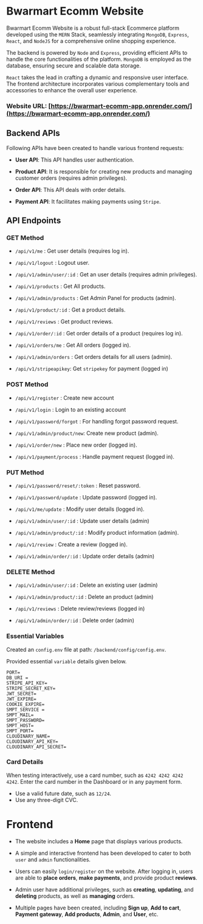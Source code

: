 # Bwarmart Ecomm Website

Bwarmart Ecomm Website is a robust full-stack Ecommerce platform developed using the `MERN` Stack, seamlessly integrating `MongoDB`, `Express`, `React`, and `NodeJS` for a comprehensive online shopping experience.

The backend is powered by `Node` and `Express`, providing efficient APIs to handle the core functionalities of the platform. `MongoDB` is employed as the database, ensuring secure and scalable data storage.

`React` takes the lead in crafting a dynamic and responsive user interface. The frontend architecture incorporates various complementary tools and accessories to enhance the overall user experience.

### Website URL: [https://bwarmart-ecomm-app.onrender.com/](https://bwarmart-ecomm-app.onrender.com/)

## Backend APIs

Following APIs have been created to handle various frontend requests:

- **User API**: This API handles user authentication.

- **Product API**: It is responsible for creating new products and managing customer orders (requires admin privileges).

- **Order API**: This API deals with order details.

- **Payment API**: It facilitates making payments using `Stripe`.

## API Endpoints

### GET Method

- `/api/v1/me` : Get user details (requires log in).

- `/api/v1/logout` : Logout user.

- `/api/v1/admin/user/:id` : Get an user details (requires admin privileges).

- `/api/v1/products` : Get All products.

- `/api/v1/admin/products` : Get Admin Panel for products (admin).

- `/api/v1/product/:id` : Get a product details.

- `/api/v1/reviews` : Get product reviews.

- `/api/v1/order/:id` : Get order details of a product (requires log in).

- `/api/v1/orders/me` : Get All orders (logged in).

- `/api/v1/admin/orders` : Get orders details for all users (admin).

- `/api/v1/stripeapikey`: Get `stripekey` for payment (logged in)

### POST Method

- `/api/v1/register` : Create new account

- `/api/v1/login` : Login to an existing account

- `/api/v1/password/forgot` : For handling forgot password request.

- `/api/v1/admin/product/new`: Create new product (admin).

- `/api/v1/order/new` : Place new order (logged in).

- `/api/v1/payment/process` : Handle payment request (logged in).

### PUT Method

- `/api/v1/password/reset/:token` : Reset password.

- `/api/v1/password/update` : Update password (logged in).

- `/api/v1/me/update` : Modify user details (logged in).

- `/api/v1/admin/user/:id` : Update user details (admin)

- `/api/v1/admin/product/:id` : Modify product information (admin).

- `/api/v1/review` : Create a review (logged in).

- `/api/v1/admin/order/:id` : Update order details (admin)

### DELETE Method

- `/api/v1/admin/user/:id` : Delete an existing user (admin)

- `/api/v1/admin/product/:id` : Delete an product (admin)

- `/api/v1/reviews` : Delete review/reviews (logged in)

- `/api/v1/admin/order/:id` : Delete order (admin)

### Essential Variables

Created an `config.env` file at path: `/backend/config/config.env`.

Provided essential `variable` details given below.

```
PORT=
DB_URI =
STRIPE_API_KEY=
STRIPE_SECRET_KEY=
JWT_SECRET=
JWT_EXPIRE=
COOKIE_EXPIRE=
SMPT_SERVICE =
SMPT_MAIL=
SMPT_PASSWORD=
SMPT_HOST=
SMPT_PORT=
CLOUDINARY_NAME=
CLOUDINARY_API_KEY=
CLOUDINARY_API_SECRET=

```

### Card Details

When testing interactively, use a card number, such as `4242 4242 4242 4242`. Enter the card number in the Dashboard or in any payment form.

- Use a valid future date, such as `12/24`.
- Use any three-digit CVC.

# Frontend

- The website includes a **Home** page that displays various products.

- A simple and interactive frontend has been developed to cater to both `user` and `admin` functionalities.

- Users can easily `login/register` on the website. After logging in, users are able to **place orders**, **make payments**, and provide product **reviews**.

- Admin user have additional privileges, such as **creating**, **updating**, and **deleting** products, as well as **managing** orders.

- Multiple pages have been created, including **Sign up**, **Add to cart**, **Payment gateway**, **Add products**, **Admin**, and **User**, etc.
